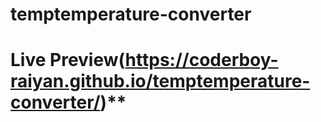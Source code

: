 # temptemperature-converter
# Live Preview(https://coderboy-raiyan.github.io/temptemperature-converter/)**

